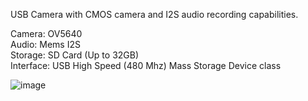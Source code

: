 
USB Camera with CMOS camera and I2S audio recording capabilities. 

Camera: OV5640 <br /> 
Audio: Mems I2S <br /> 
Storage: SD Card (Up to 32GB) <br /> 
Interface: USB High Speed (480 Mhz) Mass Storage Device class <br /> 

![image](https://user-images.githubusercontent.com/8870086/221607190-0e63cba6-a2ac-47ef-a255-3c1bc41602c0.png)
